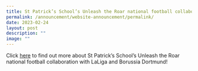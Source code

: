 ```yaml
---
title: St Patrick’s School’s Unleash the Roar national football collaboration
permalink: /announcement/website-announcement/permalink/
date: 2023-02-24
layout: post
description: ""
image: ""
---
```

Click [here](http://stpatricks-moe-edu-sg-admin.cwp.sg/qql/slot/u144/2021/SFA%20Information%20Deck.pdf) to find out more about St Patrick’s School’s Unleash the Roar national football collaboration with LaLiga and Borussia Dortmund!